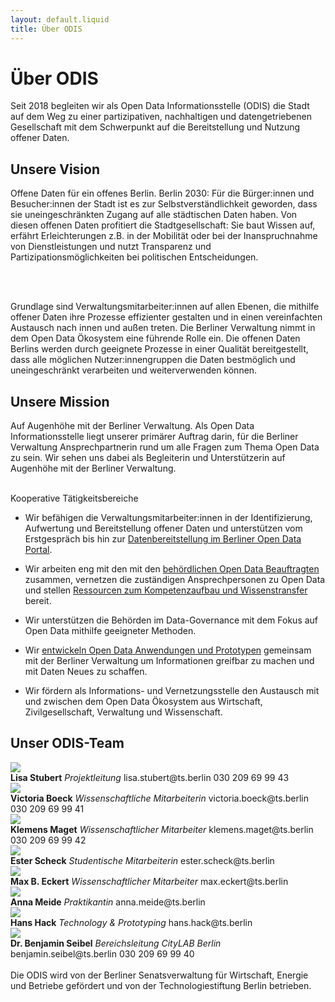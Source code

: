 ```yaml
---
layout: default.liquid
title: Über ODIS
---
```


# Über ODIS

Seit 2018 begleiten wir als Open Data Informationsstelle (ODIS) die Stadt auf dem Weg zu einer partizipativen, nachhaltigen und datengetriebenen Gesellschaft mit dem Schwerpunkt auf die Bereitstellung und Nutzung offener Daten.

## Unsere Vision

Offene Daten für ein offenes Berlin. Berlin 2030: Für die Bürger:innen und Besucher:innen der Stadt ist es zur Selbstverständlichkeit geworden, dass sie uneingeschränkten Zugang auf alle städtischen Daten haben. Von diesen offenen Daten profitiert die Stadtgesellschaft: Sie baut Wissen auf, erfährt Erleichterungen z.B. in der Mobilität oder bei der Inanspruchnahme von Dienstleistungen und nutzt Transparenz und Partizipationsmöglichkeiten bei politischen Entscheidungen.

<br><br>

Grundlage sind Verwaltungsmitarbeiter:innen auf allen Ebenen, die mithilfe offener Daten ihre Prozesse effizienter gestalten und in einen vereinfachten Austausch nach innen und außen treten. Die Berliner Verwaltung nimmt in dem Open Data Ökosystem eine führende Rolle ein.
Die offenen Daten Berlins werden durch geeignete Prozesse in einer Qualität bereitgestellt, dass alle möglichen Nutzer:innengruppen die Daten bestmöglich und uneingeschränkt verarbeiten und weiterverwenden können.

## Unsere Mission

Auf Augenhöhe mit der Berliner Verwaltung. Als Open Data Informationsstelle liegt unserer primärer Auftrag darin, für die Berliner Verwaltung Ansprechpartnerin rund um alle Fragen zum Thema Open Data zu sein. Wir sehen uns dabei als Begleiterin und Unterstützerin auf Augenhöhe mit der Berliner Verwaltung.
<br><br>

Kooperative Tätigkeitsbereiche

- Wir befähigen die Verwaltungsmitarbeiter:innen in der Identifizierung, Aufwertung und Bereitstellung offener Daten und unterstützen vom Erstgespräch bis hin zur [Datenbereitstellung im Berliner Open Data Portal](https://daten.berlin.de/).

- Wir arbeiten eng mit den mit den [behördlichen Open Data Beauftragten](https://www.berlin.de/sen/wirtschaft/digitalisierung/open-data/open-data-beauftragte/) zusammen, vernetzen die zuständigen Ansprechpersonen zu Open Data und stellen [Ressourcen zum Kompetenzaufbau und Wissenstransfer](https://odis-berlin.de/ressourcen/) bereit.

- Wir unterstützen die Behörden im Data-Governance mit dem Fokus auf Open Data mithilfe geeigneter Methoden.

- Wir [entwickeln Open Data Anwendungen und Prototypen](https://odis-berlin.de/projekte/) gemeinsam mit der Berliner Verwaltung um Informationen greifbar zu machen und mit Daten Neues zu schaffen.

- Wir fördern als Informations- und Vernetzungsstelle den Austausch mit und zwischen dem Open Data Ökosystem aus Wirtschaft, Zivilgesellschaft, Verwaltung und Wissenschaft.

## Unser ODIS-Team

<div class="flex bg-blue-900">
				<div class="flex flex-col bg-red-500">
					<div class="flex">
						<img class="rounded-full w-40 mr-16" src="/assets/images/page/profile-lisa.jpg">
						<div class="flex flex-col">
							<span><b>Lisa Stubert</b></span>
							<span><em>Projektleitung</em></span>
							<span>lisa.stubert@ts.berlin</span>
							<span>030 209 69 99 43</span>
						</div>
					</div>
					<div class="flex">
						<img class="rounded-full w-40 mr-16" src="/assets/images/page/profile_tori.png">
						<div class="flex flex-col">
							<span><b>Victoria Boeck</b></span>
							<span><em>Wissenschaftliche Mitarbeiterin</em></span>
							<span>victoria.boeck@ts.berlin</span>
							<span>030 209 69 99 41</span>
						</div>
					</div>
					<div class="flex">
						<img class="rounded-full w-40 mr-16" src="/assets/images/page/profile-klemens.jpg">
						<div class="flex flex-col">
							<span><b>Klemens Maget</b></span>
							<span><em>Wissenschaftlicher Mitarbeiter</em></span>
							<span>klemens.maget@ts.berlin</span>
							<span>030 209 69 99 42</span>
						</div>
					</div>
					<div class="flex">
						<img class="rounded-full w-40 mr-16" src="/assets/images/page/profile-ester.jpg">
						<div class="flex flex-col">
							<span><b>Ester Scheck</b></span>
							<span><em>Studentische Mitarbeiterin</em></span>
							<span>ester.scheck@ts.berlin</span>
						</div>
					</div>
				</div>
				<div class="flex flex-col bg-blue-100">	
					<div class="flex">
						<img class="rounded-full w-40 mr-16" src="/assets/images/page/profile-max.jpg">
						<div class="flex flex-col">
							<span><b>Max B. Eckert</b></span>
							<span><em>Wissenschaftlicher Mitarbeiter</em></span>
							<span>max.eckert@ts.berlin</span>
						</div>
					</div>	
					<div class="flex">
						<img class="rounded-full w-40 mr-16" src="/assets/images/page/profile_anna.png">
						<div class="flex flex-col">
							<span><b>Anna Meide</b></span>
							<span><em>Praktikantin</em></span>
							<span>anna.meide@ts.berlin</span>
						</div>
					</div>	
					<div class="flex">
						<img class="rounded-full w-40 mr-16" src="/assets/images/page/profile-hans.jpg">
						<div class="flex flex-col">
							<span><b>Hans Hack</b></span>
							<span><em>Technology & Prototyping</em></span>
							<span>hans.hack@ts.berlin</span>
						</div>
					</div>									
					<div class="flex">
						<img class="rounded-full w-40 mr-16" src="/assets/images/page/profile_ben.png">
						<div class="flex flex-col">
							<span><b>Dr. Benjamin Seibel</b></span>
							<span><em>Bereichsleitung CityLAB Berlin</em></span>
							<span>benjamin.seibel@ts.berlin</span>
							<span>030 209 69 99 40</span>
						</div>
					</div>
				</div>	
</div>

<br>
Die ODIS wird von der Berliner Senatsverwaltung für Wirtschaft, Energie und Betriebe gefördert und von der Technologiestiftung Berlin betrieben.
